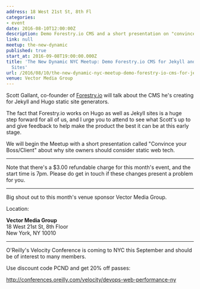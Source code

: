 ```yaml
---
address: 18 West 21st St, 8th Fl
categories:
- event
date: 2016-08-10T12:00:00Z
description: Demo Forestry.io CMS and a short presentation on "convince your boss/client"
link: null
meetup: the-new-dynamic
published: true
start_at: 2016-09-08T19:00:00.000Z
title: 'The New Dynamic NYC Meetup: Demo Forestry.io CMS for Jekyll and Hugo Static
  Sites'
url: /2016/08/10/the-new-dynamic-nyc-meetup-demo-forestry-io-cms-for-jekyll-and-hugo-static-sites/
venue: Vector Media Group
---
```


Scott Gallant, co-founder of [Forestry.io](https://forestry.io/) will talk about the CMS he's creating for Jekyll and Hugo static site generators.

The fact that Forestry.io works on Hugo as well as Jekyll sites is a huge step forward for all of us, and I urge you to attend to see what Scott's up to and give feedback to help make the product the best it can be at this early stage.

We will begin the Meetup with a short presentation called "Convince your Boss/Client" about why site owners should consider static web tech.

---

Note that there's a $3.00 refundable charge for this month's event, and the start time is 7pm. Please do get in touch if these changes present a problem for you.

---

Big shout out to this month's venue sponsor Vector Media Group.

Location:

**Vector Media Group**
<br>18 West 21st St, 8th Floor
<br>New York, NY 10010

---

O'Reilly's Velocity Conference is coming to NYC this September and should be of interest to many members.

Use discount code PCND and get 20% off passes:

http://conferences.oreilly.com/velocity/devops-web-performance-ny